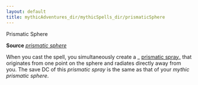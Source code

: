 ```yaml
---
layout: default
title: mythicAdventures_dir/mythicSpells_dir/prismaticSphere
---
```

Prismatic Sphere

**Source** [_prismatic sphere_](spells_dir/prismaticSphere#_prismatic-sphere)

When you cast the spell, you simultaneously create a _ [prismatic spray](spells_dir/prismaticSpray#_prismatic-spray)_ that originates from one point on the sphere and radiates directly away from you. The save DC of this _prismatic spray_ is the same as that of your _mythic prismatic sphere_.

